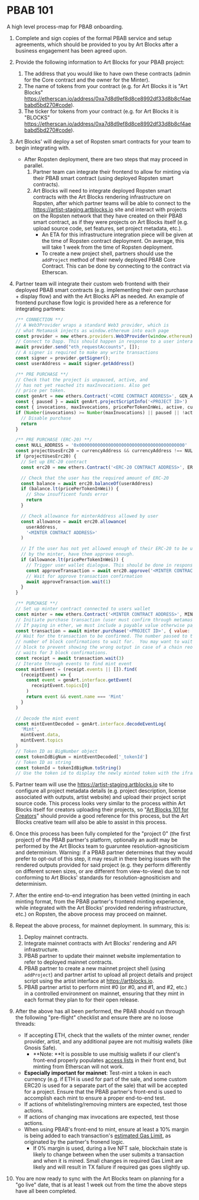 # PBAB 101

A high level process-map for PBAB onboarding.

1. Complete and sign copies of the formal PBAB service and setup agreements, which should be provided to you by Art Blocks after a business engagement has been agreed upon.
2. Provide the following information to Art Blocks for your PBAB project:
   1. The address that you would like to have own these contracts (admin for the Core contract and the owner for the Minter).
   2. The name of tokens from your contract (e.g. for Art Blocks it is "Art Blocks" https://etherscan.io/address/0xa7d8d9ef8d8ce8992df33d8b8cf4aebabd5bd270#code).
   3. The ticker for tokens from your contract (e.g. for Art Blocks it is "BLOCKS" https://etherscan.io/address/0xa7d8d9ef8d8ce8992df33d8b8cf4aebabd5bd270#code).
3. Art Blocks' will deploy a set of Ropsten smart contracts for your team to begin integrating with.
   * After Ropsten deployment, there are two steps that may proceed in parallel.
     1. Partner team can integrate their frontend to allow for minting via their PBAB smart contract (using deployed Ropsten smart contracts).
     2. Art Blocks will need to integrate deployed Ropsten smart contracts with the Art Blocks rendering infrastructure on Ropsten, after which partner teams will be able to connect to the https://artist-staging.artblocks.io site and interact with projects on the Ropsten network that they have created on their PBAB smart contract, as if they were projects on Art Blocks itself (e.g. upload source code, set features, set project metadata, etc.).
        * An ETA for this infrastructure integration piece will be given at the time of Ropsten contract deployment. On average, this will take 1 week from the time of Ropsten deployment.
        * To create a new project shell, partners should use the `addProject` method of their newly deployed PBAB Core Contract. This can be done by connecting to the contract via Etherscan.
4.  Partner team will integrate their custom web frontend with their deployed PBAB smart contracts (e.g. implementing their own purchase + display flow) and with the Art Blocks API as needed. An example of frontend purchase flow logic is provided here as a reference for integrating partners:

    ```js
    /** CONNECTION **/
    // A Web3Provider wraps a standard Web3 provider, which is
    // what Metamask injects as window.ethereum into each page
    const provider = new ethers.providers.Web3Provider(window.ethereum)
    // Connect to Dapp. This should happen in response to a user interaction
    await provider.send("eth_requestAccounts", []);
    // A signer is required to make any write transactions
    const signer = provider.getSigner();
    const userAddress = await signer.getAddress()

    /** PRE PURCHASE **/
    // Check that the project is unpaused, active, and
    // has not yet reached its maxInvocations. Also get
    // price per token.
    const genArt = new ethers.Contract('<CORE CONTRACT ADDRESS>', GEN_ART_ABI, provider)
    const { paused } = await genArt.projectScriptInfo('<PROJECT ID>')
    const { invocations, maxInvocations, pricePerTokenInWei, active, currencyAddress } = await genArt.projectTokenInfo('<PROJECT ID>')
    if (Number(invocations) >= Number(maxInvocations) || paused || !active) {
      // Disable purchase
      return
    }

    /** PRE PURCHASE (ERC-20) **/
    const NULL_ADDRESS = '0x0000000000000000000000000000000000000000'
    const projectUsesErc20 = currencyAddress && currencyAddress !== NULL_ADDRESS
    if (projectUsesErc20) {
      // Set up ERC-20 contract
      const erc20 = new ethers.Contract('<ERC-20 CONTRACT ADDRESS>', ERC20_ABI, signer)

      // Check that the user has the required amount of ERC-20
      const balance = await erc20.balanceOf(userAddress)
      if (balance.lt(pricePerTokenInWei)) {
        // Show insufficent funds error
        return
      }

      // Check allowance for minterAddress allowed by user
      const allowance = await erc20.allowance(
        userAddress,
        '<MINTER CONTRACT ADDRESS>'
      )

      // If the user has not yet allowed enough of their ERC-20 to be used
      // by the minter, have them approve enough.
      if (allowance.lt(pricePerTokenInWei)) {
        // Trigger user wallet dialogue. This should be done in response to user interaction.
        const approveTransaction = await erc20.approve('<MINTER CONTRACT ADDRESS>', pricePerTokenInWei)
        // Wait for approve transaction confirmation
        await approveTransaction.wait(1)
      }
    }

    /** PURCHASE **/
    // Set up minter contract connected to users wallet
    const minter = new ethers.Contract('<MINTER CONTRACT ADDRESS>', MINTER_ABI, signer);
    // Initiate purchase transaction (user must confirm through metamask).
    // If paying in ether, we must include a payable value otherwise payable value will be 0.
    const transaction = await minter.purchase('<PROJECT ID>', { value: projectUsesErc20 ? '0' : pricePerTokenInWei})
    // Wait for the transaction to be confirmed. The number passed to the wait function specifies the
    // number of block confirmations to wait for.  You may want to wait longer than a single
    // block to prevent showing the wrong output in case of a chain reorg. The Art Blocks site
    // waits for 3 block confirmations.
    const receipt = await transaction.wait(3)
    // Iterate through events to find mint event
    const mintEvent = (receipt.events || []).find(
      (receiptEvent) => {
        const event = genArt.interface.getEvent(
          receiptEvent.topics[0]
        )
        return event && event.name === 'Mint'
      }
    )

    // Decode the mint event
    const mintEventDecoded = genArt.interface.decodeEventLog(
      'Mint',
      mintEvent.data,
      mintEvent.topics
    )
    // Token ID as BigNumber object
    const tokenIdBigNum = mintEventDecoded['_tokenId']
    // Token ID as string
    const tokenId = tokenIdBigNum.toString()
    // Use the token id to display the newly minted token with the iframe'd generator
    ```
5. Partner team will use the https://artist-staging.artblocks.io site to configure all project metadata details (e.g. project description, license associated with outputs,  artist website) and upload their project script source code. This process looks very similar to the process within Art Blocks itself for creators uploading their projects, so "[Art Blocks 101 for Creators](../../creator-onboarding/readme/readme.md#documentation)" should provide a good reference for this process, but the Art Blocks creative team will also be able to assist in this process.
6. Once this process has been fully completed for the "project 0" (the first project) of the PBAB partner's platform, optionally an audit may be performed by the Art Blocks team to guaruntee resolution-agnositicism and determinism. Warning: if a PBAB partner determines that they would prefer to opt-out of this step, it may result in there being issues with the rendered outputs provided for said project (e.g. they perform differently on different screen sizes, or are different from view-to-view) due to not conforming to Art Blocks' standards for resolution-agnositicism and determinism.
7. After the entire end-to-end integration has been vetted (minting in each minting format, from the PBAB partner's frontend minting experience, while integrated with the Art Blocks' provided rendering infrastructure, etc.) on Ropsten, the above process may proceed on mainnet.
8. Repeat the above process, for mainnet deployment. In summary, this is:
   1. Deploy mainnet contracts.
   2. Integrate mainnet contracts with Art Blocks' rendering and API infrastructure.
   3. PBAB partner to update their mainnet website implementation to refer to deployed mainnet contracts.
   4. PBAB partner to create a new mainnet project shell (using `addProject`) and partner artist to upload all project details and project script using the artist interface at https://artblocks.io.
   5. PBAB partner artist to perform mint #0 (or #0, and #1, and #2, etc.) in a controlled environment on mainnet, ensuring that they mint in each format they plan to for their open release.
9. After the above has all been performed, the PBAB should run through the following "pre-flight" checklist and ensure there are no loose threads:
   * If accepting ETH, check that the wallets of the minter owner, render provider, artist, and any additional payee are not multisig wallets (like Gnosis Safe).
     * **Note: **It is possible to use multisig wallets if our client's front-end properly populates [access lists](https://docs.ethers.io/v5/api/providers/types/#providers-AccessList) in their front end, but minting from Etherscan will not work.
   * **Especially important for mainnet**: Test-mint a token in each currency (e.g. if ETH is used for part of the sale, and some custom ERC20 is used for a separate part of the sale) that will be accepted for a project. Ensure that the PBAB partner's front-end is used to accomplish each mint to ensure a proper end-to-end test.
   * If actions of whitelisting/removing minters are expected, test those actions.
   * If actions of changing max invocations are expected, test those actions.
   * When using PBAB's front-end to mint, ensure at least a 10% margin is being added to each transaction's [estimated Gas Limit](https://docs.ethers.io/v5/api/providers/provider/#Provider-estimateGas), as originated by the partner's fronend logic.
     * If 0% margin is used, during a live NFT sale, blockchain state is likely to change between when the user submits a transaction and when it is mined. Small changes in required Gas Limit are likely and will result in TX failure if required gas goes slightly up.
10. You are now ready to sync with the Art Blocks team on planning for a "go live" date, that is at least 1 week out from the time the above steps have all been completed.

